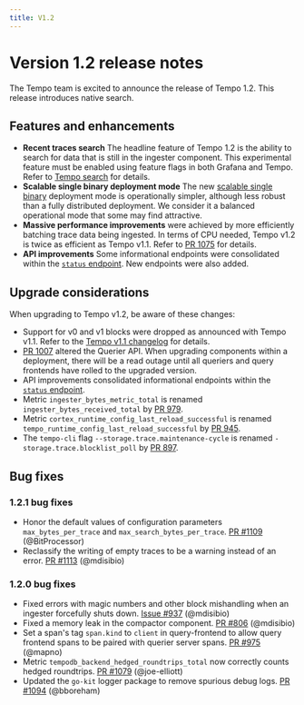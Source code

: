 ```yaml
---
title: V1.2
---
```


# Version 1.2 release notes

The Tempo team is excited to announce the release of Tempo 1.2. This release introduces native search.

## Features and enhancements

* **Recent traces search** The headline feature of Tempo 1.2 is the ability to search for data that is still in the ingester component. This experimental feature must be enabled using feature flags in both Grafana and Tempo. Refer to [Tempo search](https://grafana.com/docs/tempo/latest/getting-started/tempo-in-grafana/#tempo-search) for details.
* **Scalable single binary deployment mode** The new [scalable single binary](https://grafana.com/docs/tempo/latest/operations/deployment/#scalable-single-binary) deployment mode is operationally simpler, although less robust than a fully distributed deployment. We consider it a balanced operational mode that some may find attractive.
* **Massive performance improvements** were achieved by more efficiently batching trace data being ingested. In terms of CPU needed, Tempo v1.2 is twice as efficient as Tempo v1.1. Refer to [PR 1075](https://github.com/grafana/tempo/pull/1075) for details.
* **API improvements** Some informational endpoints were consolidated within the [`status` endpoint](https://grafana.com/docs/tempo/latest/api_docs/#status). New endpoints were also added.

## Upgrade considerations

When upgrading to Tempo v1.2, be aware of these changes:

* Support for v0 and v1 blocks were dropped as announced with Tempo v1.1. Refer to the [Tempo v1.1 changelog](https://github.com/grafana/tempo/releases/tag/v1.1.0) for details.
* [PR 1007](https://github.com/grafana/tempo/pull/1007) altered the Querier API. When upgrading components within a deployment, there will be a read outage until all queriers and query frontends have rolled to the upgraded version.
* API improvements consolidated informational endpoints within the [`status` endpoint](https://grafana.com/docs/tempo/latest/api_docs/#status).
* Metric `ingester_bytes_metric_total` is renamed `ingester_bytes_received_total` by [PR 979](https://github.com/grafana/tempo/pull/979).
* Metric `cortex_runtime_config_last_reload_successful` is renamed `tempo_runtime_config_last_reload_successful` by [PR 945](https://github.com/grafana/tempo/pull/945).
* The `tempo-cli` flag `--storage.trace.maintenance-cycle` is renamed  `-storage.trace.blocklist_poll` by [PR 897](https://github.com/grafana/tempo/pull/897).

## Bug fixes

### 1.2.1 bug fixes

* Honor the default values of configuration parameters `max_bytes_per_trace` and `max_search_bytes_per_trace`. [PR #1109](https://github.com/grafana/tempo/pull/1109) (@BitProcessor)
* Reclassify the writing of empty traces to be a warning instead of an error. [PR #1113](https://github.com/grafana/tempo/pull/1113) (@mdisibio)

### 1.2.0 bug fixes

* Fixed errors with magic numbers and other block mishandling when an ingester forcefully shuts down.  [Issue #937](https://github.com/grafana/tempo/issues/937) (@mdisibio)
* Fixed a memory leak in the compactor component.  [PR #806](https://github.com/grafana/tempo/pull/806) (@mdisibio)
* Set a span's tag `span.kind` to `client` in query-frontend to allow query frontend spans to be paired with querier server spans. [PR #975](https://github.com/grafana/tempo/pull/975) (@mapno)
*  Metric `tempodb_backend_hedged_roundtrips_total` now correctly counts hedged roundtrips. [PR #1079](https://github.com/grafana/tempo/pull/1079) (@joe-elliott) 
* Updated the `go-kit` logger package to remove spurious debug logs. [PR #1094](https://github.com/grafana/tempo/pull/1094) (@bboreham)
